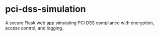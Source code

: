 # pci-dss-simulation
A secure Flask web app simulating PCI DSS compliance with encryption, access control, and logging.
